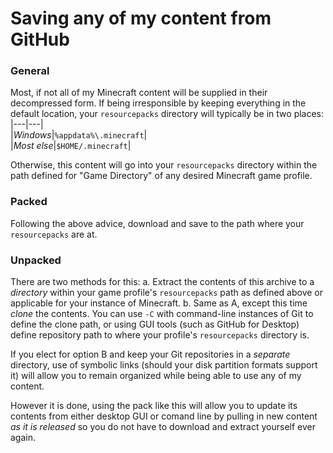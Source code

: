 # Saving any of my content from GitHub  

### General
Most, if not all of my Minecraft content will be supplied in their decompressed form. If being irresponsible by keeping everything in the default location, your `resourcepacks` directory will typically be in two places:  
|---|---|  
|_Windows_|`%appdata%\.minecraft`|  
|_Most else_|`$HOME/.minecraft`|  
  
Otherwise, this content will go into your `resourcepacks` directory within the path defined for "Game Directory" of any desired Minecraft game profile.  
  
### Packed
Following the above advice, download and save to the path where your `resourcepacks` are at.  
  
### Unpacked
There are two methods for this:
   a. Extract the contents of this archive to a _directory_ within your game profile's `resourcepacks` path as defined above or applicable for your instance of Minecraft.
   b. Same as A, except this time _clone_ the contents. You can use `-C` with command-line instances of Git to define the clone path, or using GUI tools (such as GitHub for Desktop) define repository path to where your profile's `resourcepacks` directory is.
  
If you elect for option B and keep your Git repositories in a _separate_ directory, use of symbolic links (should your disk partition formats support it) will allow you to remain organized while being able to use any of my content.  
  
However it is done, using the pack like this will allow you to update its contents from either desktop GUI or comand line by pulling in new content _as it is released_ so you do not have to download and extract yourself ever again.
